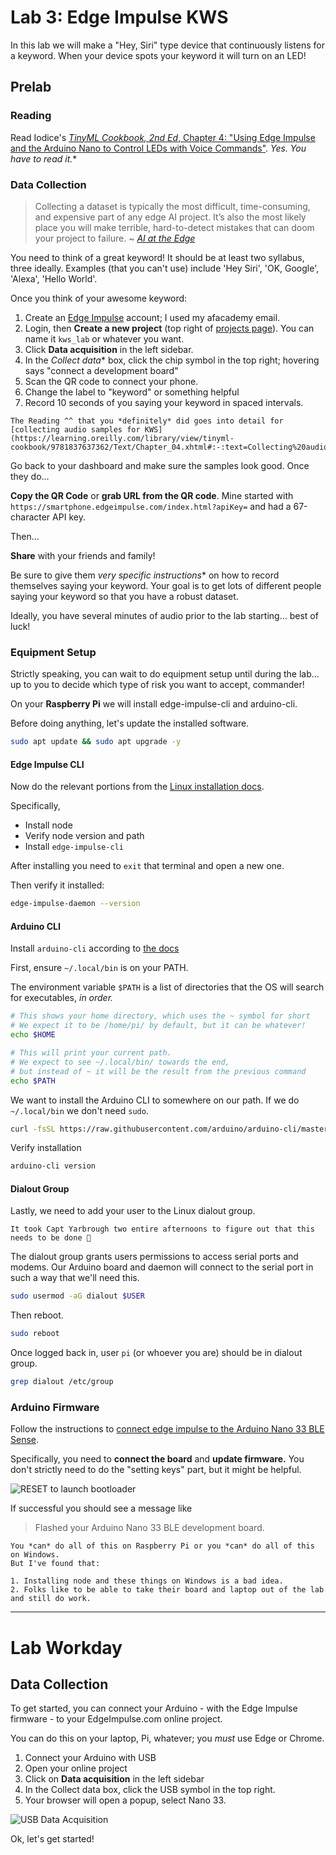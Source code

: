 # Lab 3: Edge Impulse KWS

In this lab we will make a "Hey, Siri" type device that continuously listens for a keyword.
When your device spots your keyword it will turn on an LED!

## Prelab

### Reading

Read Iodice's [*TinyML Cookbook, 2nd Ed*, Chapter 4: "Using Edge Impulse and the Arduino Nano to Control LEDs with Voice Commands"](https://learning.oreilly.com/library/view/tinyml-cookbook/9781837637362/Text/Chapter_04.xhtml). *Yes. You have to read it.**

### Data Collection

> Collecting a dataset is typically the most difficult, time-consuming, and expensive part of any edge AI project. It’s also the most likely place you will make terrible, hard-to-detect mistakes that can doom your project to failure. ~ [*AI at the Edge*](https://learning.oreilly.com/library/view/ai-at-the/9781098120191/ch07.html#:-:text=Collecting%20a%20dataset,project%20to%20failure.)

You need to think of a great keyword! It should be at least two syllabus, three ideally.
Examples (that you can't use) include 'Hey Siri', 'OK, Google', 'Alexa', 'Hello World'.

Once you think of your awesome keyword:

1. Create an [Edge Impulse](https://edgeimpulse.com/) account; I used my afacademy email.
2. Login, then **Create a new project** (top right of [projects page](https://studio.edgeimpulse.com/studio/profile/projects)). You can name it `kws_lab` or whatever you want.
3. Click **Data acquisition** in the left sidebar.
4. In the *Collect data** box, click the chip symbol in the top right; hovering says "connect a development board"
5. Scan the QR code to connect your phone.
6. Change the label to "keyword" or something helpful
7. Record 10 seconds of you saying your keyword in spaced intervals.

```{hint}
The Reading ^^ that you *definitely* did goes into detail for [collecting audio samples for KWS](https://learning.oreilly.com/library/view/tinyml-cookbook/9781837637362/Text/Chapter_04.xhtml#:-:text=Collecting%20audio%20samples%20for%20KWS).
```

Go back to your dashboard and make sure the samples look good. Once they do...

**Copy the QR Code** or **grab URL from the QR code**. Mine started with `https://smartphone.edgeimpulse.com/index.html?apiKey=` and had a 67-character API key.

Then...

**Share** with your friends and family!

Be sure to give them *very specific instructions** on how to record themselves saying your keyword.
Your goal is to get lots of different people saying your keyword so that you have a robust dataset.

Ideally, you have several minutes of audio prior to the lab starting... best of luck!

### Equipment Setup

Strictly speaking, you can wait to do equipment setup until during the lab...
up to you to decide which type of risk you want to accept, commander!

On your **Raspberry Pi** we will install edge-impulse-cli and arduino-cli.

Before doing anything, let's update the installed software.

```bash
sudo apt update && sudo apt upgrade -y
```

#### Edge Impulse CLI

Now do the relevant portions from the [Linux installation docs](https://docs.edgeimpulse.com/docs/tools/edge-impulse-cli/cli-installation#installation-linux-ubuntu-macos-and-raspbian-os).

Specifically,

- Install node
- Verify node version and path
- Install `edge-impulse-cli`

After installing you need to `exit` that terminal and open a new one.

Then verify it installed:

```bash
edge-impulse-daemon --version
```

#### Arduino CLI

Install `arduino-cli` according to [the docs](https://arduino.github.io/arduino-cli/1.1/installation/)

First, ensure `~/.local/bin` is on your PATH.

The environment variable `$PATH` is a list of directories that the OS will search for executables, *in order.*

```bash
# This shows your home directory, which uses the ~ symbol for short
# We expect it to be /home/pi/ by default, but it can be whatever!
echo $HOME

# This will print your current path.
# We expect to see ~/.local/bin/ towards the end,
# but instead of ~ it will be the result from the previous command
echo $PATH
```

We want to install the Arduino CLI to somewhere on our path. If we do `~/.local/bin` we don't need `sudo`.

```bash
curl -fsSL https://raw.githubusercontent.com/arduino/arduino-cli/master/install.sh | BINDIR=~/.local/bin sh
```

Verify installation

```bash
arduino-cli version
```

#### Dialout Group

Lastly, we need to add your user to the Linux dialout group.

```{note}
It took Capt Yarbrough two entire afternoons to figure out that this needs to be done 🫠
```

The dialout group grants users permissions to access serial ports and modems.
Our Arduino board and daemon will connect to the serial port in such a way that we'll need this.

```bash
sudo usermod -aG dialout $USER
```

Then reboot.

```bash
sudo reboot
```

Once logged back in, user `pi` (or whoever you are) should be in dialout group.

```bash
grep dialout /etc/group
```

### Arduino Firmware

Follow the instructions to [connect edge impulse to the Arduino Nano 33 BLE Sense](https://docs.edgeimpulse.com/docs/edge-ai-hardware/mcu/arduino-nano-33-ble-sense#id-1.-connect-the-development-board-to-your-computer).

Specifically, you need to **connect the board** and **update firmware.**
You don't strictly need to do the "setting keys" part, but it might be helpful.

![RESET to launch bootloader](https://docs.edgeimpulse.com/~gitbook/image?url=https%3A%2F%2F3586622393-files.gitbook.io%2F%7E%2Ffiles%2Fv0%2Fb%2Fgitbook-x-prod.appspot.com%2Fo%2Fspaces%252FGEgcCk4PkS5Pa6uBabld%252Fuploads%252Fgit-blob-c47c9b3fde5e9a23528f23e997f35a51c1e3be3e%252Fb302301-out.gif%3Falt%3Dmedia&width=768&dpr=2&quality=100&sign=347037cf&sv=2)

If successful you should see a message like

> Flashed your Arduino Nano 33 BLE development board.

```{tip}
You *can* do all of this on Raspberry Pi or you *can* do all of this on Windows.
But I've found that:

1. Installing node and these things on Windows is a bad idea.
2. Folks like to be able to take their board and laptop out of the lab and still do work.
```

---

# Lab Workday

## Data Collection



To get started, you can connect your Arduino - with the Edge Impulse firmware - to your EdgeImpulse.com online project.

You can do this on your laptop, Pi, whatever; you *must* use Edge or Chrome.

1. Connect your Arduino with USB
2. Open your online project
3. Click on **Data acquisition** in the left sidebar
4. In the Collect data box, click the USB symbol in the top right.
5. Your browser will open a popup, select Nano 33.

![USB Data Acquisition](https://www.edgeimpulse.com/blog/content/images/je9uegn_gb6tafqvonescoqifgxo0eeuasl0nlvzgccgtxvftqffldoumu3ix_dcrfmbcdiixr0rjlozivgqty8hfbgawhjq4gv7jk0_xti5ap8a3gqn22e5yen7qn2aah3wyw6u.gif)

Ok, let's get started!
